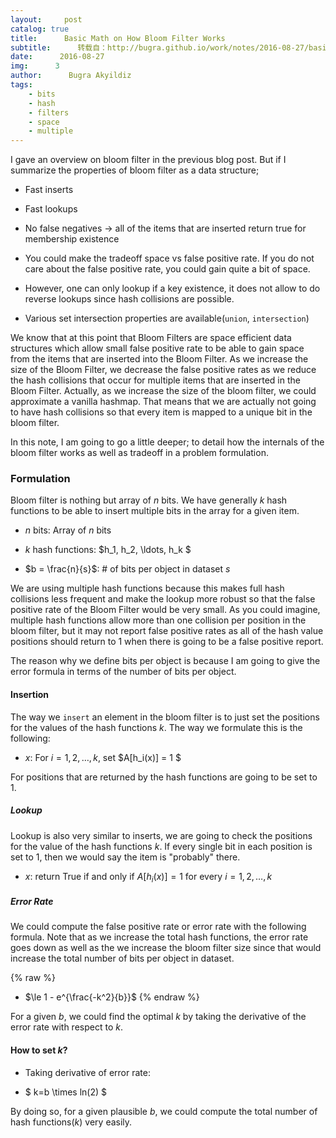 ```yaml
---
layout:     post
catalog: true
title:      Basic Math on How Bloom Filter Works
subtitle:      转载自：http://bugra.github.io/work/notes/2016-08-27/basic-math-on-how-bloom-filter-works/
date:      2016-08-27
img:      3
author:      Bugra Akyildiz
tags:
    - bits
    - hash
    - filters
    - space
    - multiple
---
```


I gave an overview on bloom filter in the previous blog post. 
But if I summarize the properties of bloom filter as a data structure;

- Fast inserts

- Fast lookups

- No false negatives -> all of the items that are inserted return true for membership existence

- You could make the tradeoff space vs false positive rate. If you do not care about the false positive rate, you could gain quite a bit of space.

- However, one can only lookup if a key existence, it does not allow to do reverse lookups since hash collisions are possible.

- Various set intersection properties are available(`union`, `intersection`)


We know that at this point that Bloom Filters are space efficient data structures which allow small false positive rate to be able to gain space 
from the items that are inserted into the Bloom Filter. As we increase the size of the Bloom Filter, we decrease the false positive rates
as we reduce the hash collisions that occur for multiple items that are inserted in the Bloom Filter. Actually, as we increase the size of the bloom 
filter, we could approximate a vanilla hashmap. That means that we are actually not going to have hash collisions so that every item is mapped to 
a unique bit in the bloom filter.

In this note, I am going to go a little deeper; to detail how the internals of the bloom filter works as well as tradeoff in a problem formulation.

### Formulation

Bloom filter is nothing but array of $n$ bits. We have generally $k$ hash functions to be able to insert multiple bits in the array for a given item.

- $n$ bits: Array of $n$ bits

- $k$ hash functions: $h_1, h_2, \ldots, h_k $

- $b = \frac{n}{s}$: # of bits per object in dataset $s$ 


We are using multiple hash functions because this makes full hash collisions less frequent and make the lookup more robust
so that the false positive rate of the Bloom Filter would be very small. As you could imagine, multiple hash functions allow more than
one collision per position in the bloom filter, but it may not report false positive rates as all of the hash value positions should return to 1
when there is going to be a false positive report.

The reason why we define bits per object is because I am going to give the error formula in terms of the number of bits per object.

#### Insertion

The way we `insert` an element in the bloom filter is to just set the positions for the values of the hash functions $k$. The way we formulate this
is the following:

- $x$: For $i=1, 2, \ldots, k$, set $A[h_i(x)] = 1 $


For positions that are returned by the hash functions are going to be set to 1. 

##### Lookup

Lookup is also very similar to inserts, we are going to check the positions for the value of the hash functions $k$. If every single bit in each position is set
to 1, then we would say the item is "probably" there.
- $x$: return True if and only if $A[h_i(x)] = 1$ for every $i = 1, 2, \ldots, k$

##### Error Rate

We could compute the false positive rate or error rate with the following formula. Note that as we increase the total hash functions, the error rate goes down as
well as the we increase the bloom filter size since that would increase the total number of bits per object in dataset.

{% raw %}
- $\le 1 - e^{\frac{-k^2}{b}}$
{% endraw %}


For a given $b$, we could find the optimal $k$ by taking the derivative of the error rate with respect to $k$. 

#### How to set $k$?

- Taking derivative of error rate:

- $ k=b \times ln(2) $


By doing so, for a given plausible $b$, we could compute the total number of hash functions($k$) very easily.
